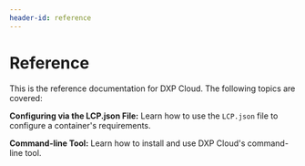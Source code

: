 ```yaml
---
header-id: reference
---
```


# Reference

This is the reference documentation for DXP Cloud. The following topics are 
covered: 

**Configuring via the LCP.json File:** Learn how to use the `LCP.json` file to 
configure a container's requirements. 

**Command-line Tool:** Learn how to install and use DXP Cloud's command-line 
tool. 
